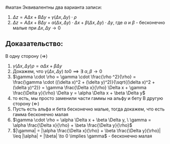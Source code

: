 #матан 
Эквивалентны два варианта записи:
1. $\Delta z = A \Delta x + B \Delta y + \gamma (\Delta x, \Delta y) \cdot \rho$
2. $\Delta z = A \Delta x + B \Delta y + \alpha(\Delta x, \Delta y) \cdot \Delta x + \beta(\Delta x, \Delta y) \cdot \Delta y$, где $\alpha$ и $\beta$ - бесконечно малые при $\Delta x, \Delta y \to 0$
## Доказательство:
В одну сторону $(\Rightarrow)$
1. $\gamma (\Delta x, \Delta y) \rho = \alpha \Delta x + \beta \Delta y$
2. Докажем, что $\gamma (\Delta x, \Delta y) \ to 0 \implies \exists \ \alpha, \beta \to 0$
3. $\gamma \cdot \rho = \gamma \cdot \frac{\rho ^2}{\rho} = \frac{\gamma \cdot ((\delta x)^2 + (\delta y)^2)}{\sqrt{(\delta x)^2 + (\delta y)^2}} = \gamma \frac{\Delta x}{\rho} \Delta x + \gamma \frac{\Delta y}{\rho} \Delta y = \alpha \Delta x + \beta \Delta y$
4. то есть, мы просто заменили части гаммы на альфу и бету
В другую сторону $(\Leftarrow)$
1. Пусть есть альфа и бета бесконечно малые, тогда докажем, что есть гамма бесконечно малая
2. $\gamma \cdot \rho = \alpha \Delta x + \beta \Delta y, \ \gamma = \alpha \frac{\Delta x}{\rho} + \beta \frac{\Delta y}{\rho}$
3. $|\gamma| = |\alpha \frac{\Delta x}{\rho} + \beta \frac{\Delta y}{\rho}| \leq |\alpha| + |\beta| \to 0 \implies \gamma$ - бесконечно малая